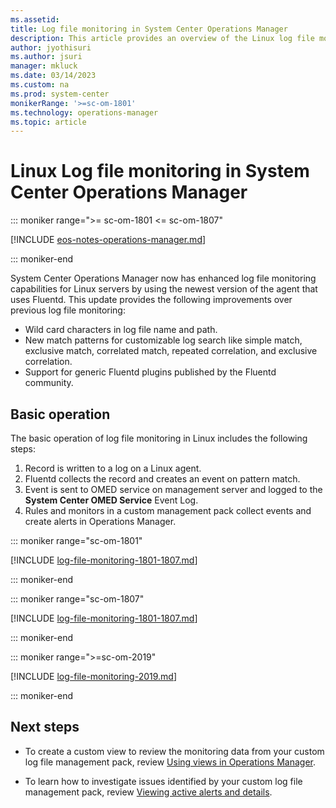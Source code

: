 ```yaml
---
ms.assetid:
title: Log file monitoring in System Center Operations Manager
description: This article provides an overview of the Linux log file monitoring in System Center Operations Manager
author: jyothisuri
ms.author: jsuri
manager: mkluck
ms.date: 03/14/2023
ms.custom: na
ms.prod: system-center
monikerRange: '>=sc-om-1801'
ms.technology: operations-manager
ms.topic: article
---
```


# Linux Log file monitoring in System Center Operations Manager

::: moniker range=">= sc-om-1801 <= sc-om-1807"

[!INCLUDE [eos-notes-operations-manager.md](../includes/eos-notes-operations-manager.md)]

::: moniker-end

System Center Operations Manager now has enhanced log file monitoring capabilities for Linux servers by using the newest version of the agent that uses Fluentd. This update provides the following improvements over previous log file monitoring:

- Wild card characters in log file name and path.
- New match patterns for customizable log search like simple match, exclusive match, correlated match, repeated correlation, and exclusive correlation.
- Support for generic Fluentd plugins published by the Fluentd community.

## Basic operation
The basic operation of log file monitoring in Linux includes the following steps:

1. Record is written to a log on a Linux agent.
2. Fluentd collects the record and creates an event on pattern match.
3. Event is sent to OMED service on management server and logged to the **System Center OMED Service** Event Log.
3. Rules and monitors in a custom management pack collect events and create alerts in Operations Manager.


::: moniker range="sc-om-1801"

[!INCLUDE [log-file-monitoring-1801-1807.md](../includes/linux-log-file-monitoring-1801-1807.md)]

::: moniker-end

::: moniker range="sc-om-1807"

[!INCLUDE [log-file-monitoring-1801-1807.md](../includes/linux-log-file-monitoring-1801-1807.md)]

::: moniker-end

::: moniker range=">=sc-om-2019"

[!INCLUDE [log-file-monitoring-2019.md](../includes/linux-log-file-monitoring-2019.md)]

::: moniker-end

## Next steps

* To create a custom view to review the monitoring data from your custom log file management pack, review [Using views in Operations Manager](/previous-versions/system-center/system-center-2012-R2/hh212694(v=sc.12)).  

* To learn how to investigate issues identified by your custom log file management pack, review [Viewing active alerts and details](manage-alert-view-alerts-details.md).
